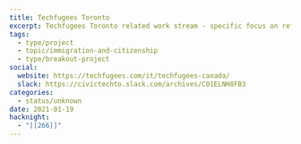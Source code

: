 ```yaml
---
title: Techfugees Toronto
excerpt: Techfugees Toronto related work stream - specific focus on refugee housing challenges in GTA
tags:
  - type/project
  - topic/immigration-and-citizenship
  - type/breakout-project
social:
  website: https://techfugees.com/it/techfugees-canada/
  slack: https://civictechto.slack.com/archives/C01ELNH8FB3
categories:
  - status/unknown
date: 2021-01-19
hacknight:
  - "[[266]]"
---
```

